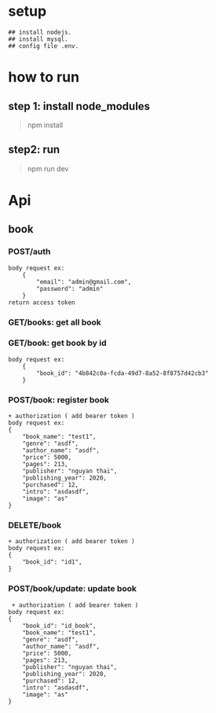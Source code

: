 # setup
    ## install nodejs.
    ## install mysql.
    ## config file .env.


# how to run
## step 1: install node_modules

> npm install
## step2: run

> npm run dev



# Api 
## book
### POST/auth
    body request ex: 
        {
            "email": "admin@gmail.com",
            "password": "admin"
        }
    return access token


### GET/books: get all book

### GET/book: get book by id
    body request ex:
        {
            "book_id": "4b842c0a-fcda-49d7-8a52-8f8757d42cb3"
        }
### POST/book: register book
    + authorization ( add bearer token )
    body request ex: 
    {
        "book_name": "test1",
        "genre": "asdf",
        "author_name": "asdf",
        "price": 5000,
        "pages": 213,
        "publisher": "nguyan thai",
        "publishing_year": 2020,
        "purchased": 12,
        "intro": "asdasdf",
        "image": "as"
    }
### DELETE/book
    + authorization ( add bearer token )
    body request ex: 
    {
        "book_id": "id1",
    }

### POST/book/update: update book
     + authorization ( add bearer token )
    body request ex: 
    {   
        "book_id": "id_book",
        "book_name": "test1",
        "genre": "asdf",
        "author_name": "asdf",
        "price": 5000,
        "pages": 213,
        "publisher": "nguyan thai",
        "publishing_year": 2020,
        "purchased": 12,
        "intro": "asdasdf",
        "image": "as"
    }
